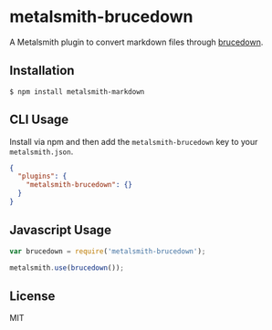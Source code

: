 
# metalsmith-brucedown

  A Metalsmith plugin to convert markdown files through [brucedown](https://www.npmjs.org/package/brucedown).

## Installation

    $ npm install metalsmith-markdown

## CLI Usage

  Install via npm and then add the `metalsmith-brucedown` key to your `metalsmith.json`.

```json
{
  "plugins": {
    "metalsmith-brucedown": {}
  }
}
```

## Javascript Usage

```js
var brucedown = require('metalsmith-brucedown');

metalsmith.use(brucedown());
```

## License

  MIT